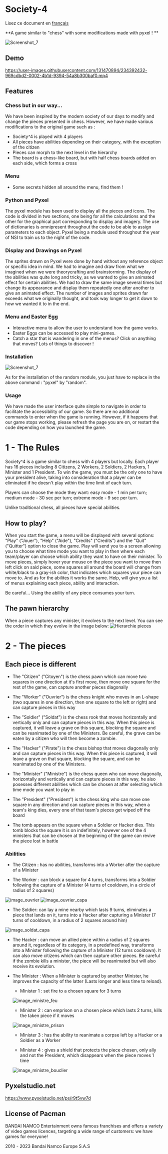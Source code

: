 # Society-4

Lisez ce document en [français](README.md)

**A game similar to "chess" with some modifications made with pyxel ! **

![Screenshot_7](https://user-images.githubusercontent.com/131471941/234773177-534e65c6-808a-42e8-9e9d-eaa4292bccef.png)

## Demo 

https://user-images.githubusercontent.com/131470894/234392432-969cdbd2-0002-4b1d-9394-54a8b300baf0.mp4



## Features


### Chess but in our way...

We have been inspired by the modern society of our days to modify and change the pieces presented in chess.
However, we have made various modifications to the original game such as :
  - Society^4 is played with 4 players 
  - All pieces have abilities depending on their category, with the exception of the citizen
  - Pieces can morph to the next level in the hierarchy
  - The board is a chess-like board, but with half chess boards added on each side, which forms a cross
  
  
### Menu
  - Some secrets hidden all around the menu,  find them !

### Python and Pyxel

The pyxel module has been used to display all the pieces and icons. The code is divided in two sections, one being for all the calculations and the other for the graphical part corresponding to display and imagery. The use of dictionaries is omnipresent throughout the code to be able to assign parameters to each object. 
Pyxel being a module used throughout the year of NSI to train us to the night of the code.

### Display and Drawings on Pyxel

The sprites drawn on Pyxel were done by hand without any reference object or specific idea in mind. We had to imagine and draw from what we imagined when we were theorycrafting and brainstorming. The display of the abilities was quite long and tricky, as we wanted to give an animated effect for certain abilities. We had to draw the same image several times but change its appearance and display them repeatedly one after another to give an animated effect. The number of images and sprites drawn far exceeds what we originally thought, and took way longer to get it down to how we wanted it to in the end.

### Menu and Easter Egg

  - Interactive menu to allow the user to understand how the game works.
  - Easter Eggs can be accessed to play mini-games.
  - Catch a star that is wandering in one of the menus? Click on anything that moves? Lots of things to discover !


### Installation
![Screenshot_7](https://user-images.githubusercontent.com/131470894/234654262-fad628ea-0ebc-4b06-b267-bbd3fad3b15a.png)



As for the installation of the random module, you just have to replace in the above command : "pyxel" by "random".

### Usage
We have made the user interface quite simple to navigate in order to facilitate the accessibility of our game. So there are no additional commands to enter when the game is running. However, if it happens that our game stops working, please refresh the page you are on, or restart the code depending on how you launched the game.


# 1 - The Rules

Society^4 is a game similar to chess with 4 players but locally. Each player has 16 pieces including 8 Citizens, 2 Workers, 2 Soldiers, 2 Hackers, 1 Minister and 1 President. To win the game, you must be the only one to have your president alive, taking into consideration that a player can be eliminated if he doesn't play within the time limit of each turn. 



Players can choose the mode they want: easy mode - 1 min per turn; medium mode - 30 sec per turn; 
extreme mode - 9 sec per turn. 


Unlike traditional chess, all pieces have special abilities.



## How to play?

When you start the game, a menu will be displayed with several options: "Play" ("Jouer"), "Help" ("Aide"), "Credits" ("Credits") and the "Quit" ("Quitter") option to close the game. Play will send you to a screen allowing you to choose what time mode you want to play in then where each team/player can choose which ability they want to have on their minister.  To move pieces, simply hover your mouse on the piece you want to move then left click on said piece, some squares all around the board will change from white/black to a gray-ish color, that indicates which squares your piece can move to. And as for the abilites it works the same. Help, will give you a list of menus explaining each piece, ability and interaction.
 


Be careful... Using the ability of any piece consumes your turn.


## The pawn hierarchy

When a piece captures any minister, it evolves to the next level. You can see the order in which they evolve in the image below:
![Hierarchie pieces](https://user-images.githubusercontent.com/131470894/233690765-9510fd53-e26f-488a-9058-b12a23243817.png)



# 2 - The pieces


## Each piece is different 
  - The "Citizen" ("Citoyen") is the chess pawn which can move two squares in one direction at it's first move, then move one square for the rest of the game, can capture another pieces diagonally 


  - The "Worker" ("Ouvrier") is the chess knight who moves in an L-shape (two squares in one direction, then one square to the left or right) and can capture pieces in this way 


  - The "Soldier" ("Soldat") is the chess rook that moves horizontally and vertically only and can capture pieces in this way. When this piece is captured, it will leave a grave on this square, blocking the square and can be reanimated by one of the Ministers. Be careful, the grave can be eaten by a citizen who will then become a zombie.

  - The "Hacker" ("Pirate") is the chess bishop that moves diagonally only and can capture pieces in this way. When this piece is captured, it will leave a grave on that square, blocking the square, and can be reanimated by one of the Ministers. 


  - The "Minister" ("Ministre") is the chess queen who can move diagonally, horizontally and vertically and can capture pieces in this way, he also posesses different abilities which can be chosen at after selecting which time mode you want to play in


  - The "President" ("President") is the chess king who can move one square in any direction and can capture pieces in this way, when a team's king dies, every one of that team's pieces get wiped off the board




  - The tomb appears on the square when a Soldier or Hacker dies. This tomb blocks the square it is on indefinitely, however one of the 4 ministers that can be chosen at the beginning of the game can revive the piece lost in battle


### Abilities
  - The Citizen : has no abilities, transforms into a Worker after the capture of a Minister


  - The Worker : can block a square for 4 turns, transforms into a Soldier following the capture of a Minister (4 turns of cooldown, in a circle of radius of 2 squares)



![image_ouvrier](https://user-images.githubusercontent.com/131470894/234656664-091257e7-96d7-45d5-bcf8-1b0dfc23407d.png)
![image_ouvrier_capa](https://user-images.githubusercontent.com/131470894/234656675-fe9c176d-779f-4870-9316-8dc6852a5e88.png)



  - The Soldier: can lay a mine nearby which lasts 9 turns, eliminates a piece that lands on it, turns into a Hacker after capturing a Minister (7 turns of cooldown, in a radius of 2 squares around him)


![image_soldat_capa](https://user-images.githubusercontent.com/131470894/234657525-1c7a633e-33f8-42eb-8111-054889eac218.png)


  - The Hacker : can move an allied piece within a radius of 2 squares around it, regardless of its category, in a predefined way, transforms into a Minister following the capture of a Minister (12 turns cooldown). It can also move citizens which can then capture other pieces. Be careful if the zombie kills a minister, the piece will be reanimated but will also receive its evolution.

  - The Minister : When a Minister is captured by another Minister, he improves the capacity of the latter (Lasts longer and less time to reload).
      - Minister 1 : set fire to a chosen square for 3 turns 
      
    
       ![image_ministre_feu](https://user-images.githubusercontent.com/131470894/234657011-23e013f3-17b7-48f6-8b9c-491e3e359134.png)


      - Minister 2 : can emprison on a chosen piece which lasts 2 turns, kills the taken piece if it moves


       ![image_ministre_prison](https://user-images.githubusercontent.com/131470894/234657215-620a2b33-8493-4dc7-b2ca-4a793beec197.png)


      - Minister 3 : has the ability to reanimate a corpse left by a Hacker or a Soldier as a Worker 


      - Minister 4 : gives a shield that protects the piece chosen, only ally and not the President, which disappears when the piece moves 1 time 


       ![image_ministre_bouclier](https://user-images.githubusercontent.com/131470894/234657200-9d33cd7e-4443-4dfa-b823-e0ba2503a94d.png)
      

## Pyxelstudio.net
https://www.pyxelstudio.net/ps/r9t5vw7d


## License of Pacman


BANDAI NAMCO Entertainment owns famous franchises and offers a variety of video games licences, targeting a wide range of customers: we have games for everyone!

2010 - 2023 Bandai Namco Europe S.A.S
